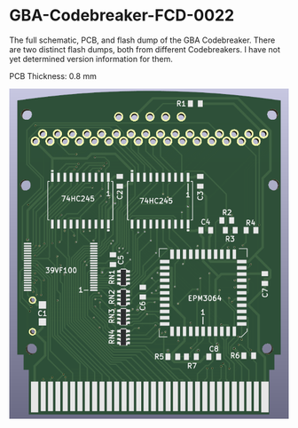 # GBA-Codebreaker-FCD-0022
The full schematic, PCB, and flash dump of the GBA Codebreaker. There are two distinct flash dumps, both from different Codebreakers. I have not yet determined version information for them.

PCB Thickness: 0.8 mm

![image](https://github.com/RWeick/GBA-Codebreaker-FCD-0022/blob/main/Front.png)

